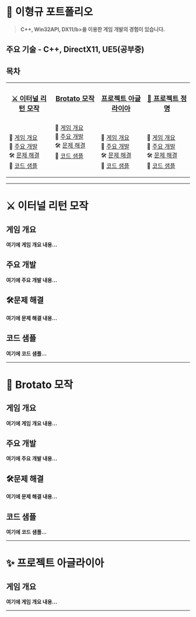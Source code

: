 # 📑 이형규 포트폴리오
>   <b>C++, Win32API, DX11/b>을 이용한 게임 개발의 경험이 있습니다. <br>

## <b> 주요 기술 - C++, DirectX11, UE5(공부중) </b>

## 목차 
<table>
  <tbody>
    <tr>
      <td valign="top" width="25%" align="center">
        <h3><a href="#%EF%B8%8F-이터널-리턴-모작-1">⚔️ 이터널 리턴 모작</a></h3>
        <br>
        <p align="left">
          📖 <a href="#게임-개요">게임 개요</a><br>
          🔨 <a href="#주요-개발">주요 개발</a><br>
          🛠️ <a href="#%EF%B8%8F문제-해결">문제 해결</a><br>
          📑 <a href="#코드-샘플">코드 샘플</a>
        </p>
      </td>
      <td valign="top" width="25%" align="center">
        <h3><a href="#%EF%B8%8F-Brotato-모작">Brotato 모작</a></h3>
        <br>
        <p align="left">
          📖 <a href="#게임-개요-1">게임 개요</a><br>
          🔨 <a href="#주요-개발-1">주요 개발</a><br>
          🛠️ <a href="#%EF%B8%8F문제-해결-1">문제 해결</a><br>
          📑 <a href="#코드-샘플-1">코드 샘플</a>
        </p>
      </td>
      <td valign="top" width="25%" align="center">
        <h3><a href="#%EF%B8%8F-프로젝트-아글라이아">프로젝트 아글라이아</a></h3>
        <br>
        <p align="left">
          📖 <a href="#게임-개요-2">게임 개요</a><br>
          🔨 <a href="#주요-개발-2">주요 개발</a><br>
          🛠️ <a href="#%EF%B8%8F문제-해결-2">문제 해결</a><br>
          📑 <a href="#코드-샘플-2">코드 샘플</a>
        </p>
      </td>
      <td valign="top" width="25%" align="center">
        <h3><a href="#%EF%B8%8F-프로젝트-정명">🌟 프로젝트 정명</a></h3>
        <br>
        <p align="left">
          📖 <a href="#게임-개요-3">게임 개요</a><br>
          🔨 <a href="#주요-개발-3">주요 개발</a><br>
          🛠️ <a href="#%EF%B8%8F문제-해결-3">문제 해결</a><br>
          📑 <a href="#코드-샘플-3">코드 샘플</a>
        </p>
      </td>
    </tr>
  </tbody>
</table>

---

# ⚔️ 이터널 리턴 모작

## 게임 개요
여기에 게임 개요 내용...

## 주요 개발
여기에 주요 개발 내용...

## 🛠️문제 해결
여기에 문제 해결 내용...

## 코드 샘플
여기에 코드 샘플...

---

# 🎯 Brotato 모작

## 게임 개요
여기에 게임 개요 내용...

## 주요 개발
여기에 주요 개발 내용...

## 🛠️문제 해결
여기에 문제 해결 내용...

## 코드 샘플
여기에 코드 샘플...

---

# ✨ 프로젝트 아글라이아

## 게임 개요
여기에 게임 개요 내용...

---


